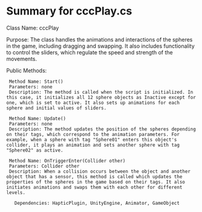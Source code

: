 # Summary for cccPlay.cs

  Class Name: cccPlay

 Purpose: The class handles the animations and interactions of the spheres in the game, including dragging and swapping. It also includes functionality to control the sliders, which regulate the speed and strength of the movements.

 Public Methods:

     Method Name: Start()
     Parameters: none
     Description: The method is called when the script is initialized. In this case, it initializes all 12 sphere objects as Inactive except for one, which is set to active. It also sets up animations for each sphere and initial values of sliders.

     Method Name: Update()
     Parameters: none
     Description: The method updates the position of the spheres depending on their tags, which correspond to the animation parameters. For example, when a sphere with tag "Sphere01" enters this object's collider, it plays an animation and sets another sphere with tag "Sphere02" as active.

     Method Name: OnTriggerEnter(Collider other)
     Parameters: Collider other
     Description: When a collision occurs between the object and another object that has a sensor, this method is called which updates the properties of the spheres in the game based on their tags. It also initiates animations and swaps them with each other for different levels.

       Dependencies: HapticPlugin, UnityEngine, Animator, GameObject